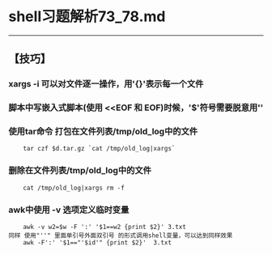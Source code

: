 # shell习题解析73_78.md
---  

## 【技巧】  
### xargs -i 可以对文件逐一操作，用'{}'表示每一个文件  
### 脚本中写嵌入式脚本(使用 <<EOF 和 EOF)时候，'$'符号需要脱意用'\'
### 使用tar命令 打包在文件列表/tmp/old_log中的文件
        tar czf $d.tar.gz `cat /tmp/old_log|xargs`  
### 删除在文件列表/tmp/old_log中的文件
        cat /tmp/old_log|xargs rm -f 
### awk中使用 -v 选项定义临时变量
        awk -v w2=$w -F ':' '$1==w2 {print $2}' 3.txt   
    同样 使用"''" 里面单引号外面双引号 的形式调用shell变量，可以达到同样效果
        awk -F':' '$1=="'$id'" {print $2}'  3.txt  
